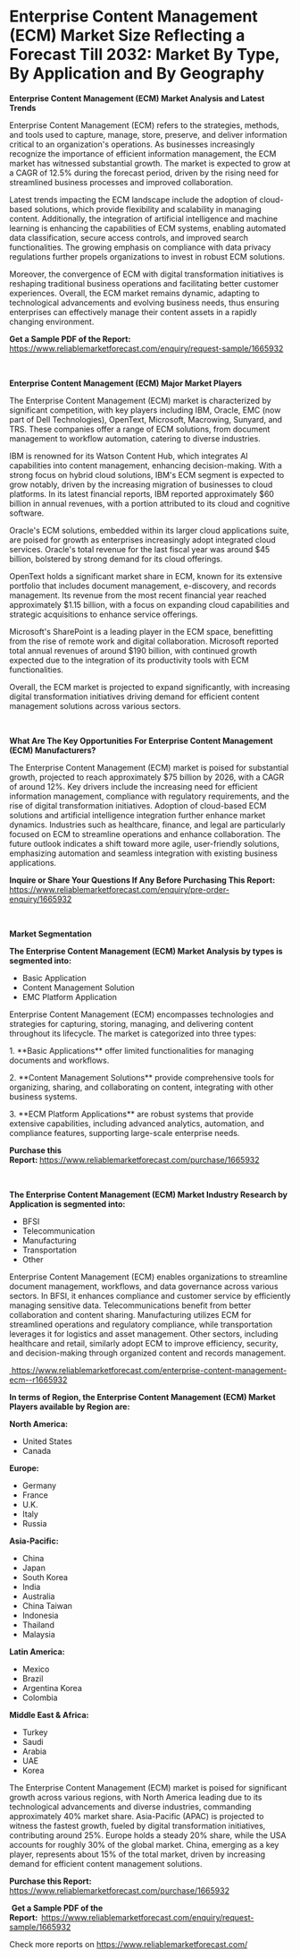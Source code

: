 <p><h1>Enterprise Content Management (ECM) Market Size Reflecting a Forecast Till 2032: Market By Type, By Application and By Geography</h1></p><p><strong>Enterprise Content Management (ECM) Market Analysis and Latest Trends</strong></p>
<p><p>Enterprise Content Management (ECM) refers to the strategies, methods, and tools used to capture, manage, store, preserve, and deliver information critical to an organization's operations. As businesses increasingly recognize the importance of efficient information management, the ECM market has witnessed substantial growth. The market is expected to grow at a CAGR of 12.5% during the forecast period, driven by the rising need for streamlined business processes and improved collaboration.</p><p>Latest trends impacting the ECM landscape include the adoption of cloud-based solutions, which provide flexibility and scalability in managing content. Additionally, the integration of artificial intelligence and machine learning is enhancing the capabilities of ECM systems, enabling automated data classification, secure access controls, and improved search functionalities. The growing emphasis on compliance with data privacy regulations further propels organizations to invest in robust ECM solutions.</p><p>Moreover, the convergence of ECM with digital transformation initiatives is reshaping traditional business operations and facilitating better customer experiences. Overall, the ECM market remains dynamic, adapting to technological advancements and evolving business needs, thus ensuring enterprises can effectively manage their content assets in a rapidly changing environment.</p></p>
<p><strong>Get a Sample PDF of the Report:&nbsp;</strong> <a href="https://www.reliablemarketforecast.com/enquiry/request-sample/1665932?utm_campaign=2779&utm_medium=2&utm_source=Github&utm_content=ia&utm_term=09032025&utm_id=enterprise-content-management-ecm">https://www.reliablemarketforecast.com/enquiry/request-sample/1665932</a></p>
<p>&nbsp;</p>
<p><strong>Enterprise Content Management (ECM) Major Market Players</strong></p>
<p><p>The Enterprise Content Management (ECM) market is characterized by significant competition, with key players including IBM, Oracle, EMC (now part of Dell Technologies), OpenText, Microsoft, Macrowing, Sunyard, and TRS. These companies offer a range of ECM solutions, from document management to workflow automation, catering to diverse industries.</p><p>IBM is renowned for its Watson Content Hub, which integrates AI capabilities into content management, enhancing decision-making. With a strong focus on hybrid cloud solutions, IBM's ECM segment is expected to grow notably, driven by the increasing migration of businesses to cloud platforms. In its latest financial reports, IBM reported approximately $60 billion in annual revenues, with a portion attributed to its cloud and cognitive software.</p><p>Oracle's ECM solutions, embedded within its larger cloud applications suite, are poised for growth as enterprises increasingly adopt integrated cloud services. Oracle's total revenue for the last fiscal year was around $45 billion, bolstered by strong demand for its cloud offerings.</p><p>OpenText holds a significant market share in ECM, known for its extensive portfolio that includes document management, e-discovery, and records management. Its revenue from the most recent financial year reached approximately $1.15 billion, with a focus on expanding cloud capabilities and strategic acquisitions to enhance service offerings.</p><p>Microsoft's SharePoint is a leading player in the ECM space, benefitting from the rise of remote work and digital collaboration. Microsoft reported total annual revenues of around $190 billion, with continued growth expected due to the integration of its productivity tools with ECM functionalities.</p><p>Overall, the ECM market is projected to expand significantly, with increasing digital transformation initiatives driving demand for efficient content management solutions across various sectors.</p></p>
<p>&nbsp;</p>
<p><strong>What Are The Key Opportunities For Enterprise Content Management (ECM) Manufacturers?</strong></p>
<p><p>The Enterprise Content Management (ECM) market is poised for substantial growth, projected to reach approximately $75 billion by 2026, with a CAGR of around 12%. Key drivers include the increasing need for efficient information management, compliance with regulatory requirements, and the rise of digital transformation initiatives. Adoption of cloud-based ECM solutions and artificial intelligence integration further enhance market dynamics. Industries such as healthcare, finance, and legal are particularly focused on ECM to streamline operations and enhance collaboration. The future outlook indicates a shift toward more agile, user-friendly solutions, emphasizing automation and seamless integration with existing business applications.</p></p>
<p><strong>Inquire or Share Your Questions If Any Before Purchasing This Report:</strong> <a href="https://www.reliablemarketforecast.com/enquiry/pre-order-enquiry/1665932?utm_campaign=2779&utm_medium=2&utm_source=Github&utm_content=ia&utm_term=09032025&utm_id=enterprise-content-management-ecm">https://www.reliablemarketforecast.com/enquiry/pre-order-enquiry/1665932</a></p>
<p>&nbsp;</p>
<p><strong>Market Segmentation</strong></p>
<p><strong>The Enterprise Content Management (ECM) Market Analysis by types is segmented into:</strong></p>
<p><ul><li>Basic Application</li><li>Content Management Solution</li><li>EMC Platform Application</li></ul></p>
<p><p>Enterprise Content Management (ECM) encompasses technologies and strategies for capturing, storing, managing, and delivering content throughout its lifecycle. The market is categorized into three types: </p><p>1. **Basic Applications** offer limited functionalities for managing documents and workflows. </p><p>2. **Content Management Solutions** provide comprehensive tools for organizing, sharing, and collaborating on content, integrating with other business systems. </p><p>3. **ECM Platform Applications** are robust systems that provide extensive capabilities, including advanced analytics, automation, and compliance features, supporting large-scale enterprise needs.</p></p>
<p><strong>Purchase this Report:&nbsp;</strong><a href="https://www.reliablemarketforecast.com/purchase/1665932?utm_campaign=2779&utm_medium=2&utm_source=Github&utm_content=ia&utm_term=09032025&utm_id=enterprise-content-management-ecm">https://www.reliablemarketforecast.com/purchase/1665932</a></p>
<p>&nbsp;</p>
<p><strong>The Enterprise Content Management (ECM) Market Industry Research by Application is segmented into:</strong></p>
<p><ul><li>BFSI</li><li>Telecommunication</li><li>Manufacturing</li><li>Transportation</li><li>Other</li></ul></p>
<p><p>Enterprise Content Management (ECM) enables organizations to streamline document management, workflows, and data governance across various sectors. In BFSI, it enhances compliance and customer service by efficiently managing sensitive data. Telecommunications benefit from better collaboration and content sharing. Manufacturing utilizes ECM for streamlined operations and regulatory compliance, while transportation leverages it for logistics and asset management. Other sectors, including healthcare and retail, similarly adopt ECM to improve efficiency, security, and decision-making through organized content and records management.</p></p>
<p><a href="https://www.reliablemarketforecast.com/enterprise-content-management-ecm--r1665932?utm_campaign=2779&utm_medium=2&utm_source=Github&utm_content=ia&utm_term=09032025&utm_id=enterprise-content-management-ecm">&nbsp;https://www.reliablemarketforecast.com/enterprise-content-management-ecm--r1665932</a></p>
<p><strong>In terms of Region, the Enterprise Content Management (ECM) Market Players available by Region are:</strong></p>
<p>
    <p> <strong> North America: </strong>
        <ul>
            <li>United States</li>
            <li>Canada</li>
        </ul>
        </p> 
    <p> <strong> Europe: </strong>
        <ul>
            <li>Germany</li>
            <li>France</li>
            <li>U.K.</li>
            <li>Italy</li>
            <li>Russia</li>
        </ul>
        </p> 
    <p> <strong> Asia-Pacific: </strong>
        <ul>
            <li>China</li>
            <li>Japan</li>
            <li>South Korea</li>
            <li>India</li>
            <li>Australia</li>
            <li>China Taiwan</li>
            <li>Indonesia</li>
            <li>Thailand</li>
            <li>Malaysia</li>
        </ul>
        </p> 
    <p> <strong> Latin America: </strong>
        <ul>
            <li>Mexico</li>
            <li>Brazil</li>
            <li>Argentina Korea</li>
            <li>Colombia</li>
        </ul>
        </p> 
    <p> <strong> Middle East & Africa: </strong>
        <ul>
            <li>Turkey</li>
            <li>Saudi</li>
            <li>Arabia</li>
            <li>UAE</li>
            <li>Korea</li>
        </ul>
    </p>
    </p>
<p><p>The Enterprise Content Management (ECM) market is poised for significant growth across various regions, with North America leading due to its technological advancements and diverse industries, commanding approximately 40% market share. Asia-Pacific (APAC) is projected to witness the fastest growth, fueled by digital transformation initiatives, contributing around 25%. Europe holds a steady 20% share, while the USA accounts for roughly 30% of the global market. China, emerging as a key player, represents about 15% of the total market, driven by increasing demand for efficient content management solutions.</p></p>
<p><strong>Purchase this Report: </strong><a href="https://www.reliablemarketforecast.com/purchase/1665932?utm_campaign=2779&utm_medium=2&utm_source=Github&utm_content=ia&utm_term=09032025&utm_id=enterprise-content-management-ecm">https://www.reliablemarketforecast.com/purchase/1665932</a></p>
<p>&nbsp;<strong>Get a Sample PDF of the Report:&nbsp;&nbsp;</strong><a href="https://www.reliablemarketforecast.com/enquiry/request-sample/1665932?utm_campaign=2779&utm_medium=2&utm_source=Github&utm_content=ia&utm_term=09032025&utm_id=enterprise-content-management-ecm">https://www.reliablemarketforecast.com/enquiry/request-sample/1665932</a></p>
<p><strong></strong></p>
<p>Check more reports on <a href="https://www.reliablemarketforecast.com/?utm_campaign=2779&utm_medium=2&utm_source=Github&utm_content=ia&utm_term=09032025&utm_id=enterprise-content-management-ecm">https://www.reliablemarketforecast.com/</a></p>